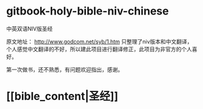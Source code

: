 # gitbook-holy-bible-niv-chinese
中英双语NIV版圣经

原文地址：
http://www.godcom.net/syb/1.htm
只整理了niv版本和中文翻译，个人感觉中文翻译的不好，所以建此项目进行翻译修正，此项目为非官方的个人喜好。

第一次做书，还不熟悉，有问题欢迎指出，感谢。

# [[bible_content|圣经]]
